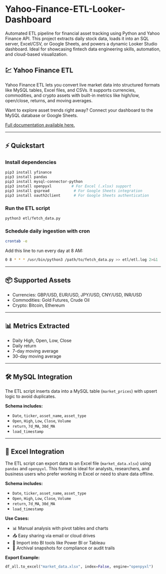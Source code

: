 # Yahoo-Finance-ETL-Looker-Dashboard

Automated ETL pipeline for financial asset tracking using Python and Yahoo Finance API. This project extracts daily stock data, loads it into an SQL server, Excel/CSV, or Google Sheets, and powers a dynamic Looker Studio dashboard. Ideal for showcasing fintech data engineering skills, automation, and cloud-based visualization.

## 💹 Yahoo Finance ETL

Yahoo Finance ETL lets you convert live market data into structured formats like MySQL tables, Excel files, and CSVs. It supports currencies, commodities, and crypto assets with built-in metrics like high/low, open/close, returns, and moving averages.

Want to explore asset trends right away? Connect your dashboard to the MySQL database or Google Sheets.

[Full documentation available here.](https://github.com/ibtisamk/yahoo-finance-etl-dashboard)

---

## ⚡ Quickstart

### Install dependencies

```bash
pip3 install yfinance
pip3 install pandas
pip3 install mysql-connector-python
pip3 install openpyxl         # For Excel (.xlsx) support
pip3 install gspread           # For Google Sheets integration
pip3 install oauth2client      # For Google Sheets authentication
```

### Run the ETL script

```bash
python3 etl/fetch_data.py
```

### Schedule daily ingestion with cron

```bash
crontab -e
```

Add this line to run every day at 8 AM:

```bash
0 8 * * * /usr/bin/python3 /path/to/fetch_data.py >> etl/etl.log 2>&1
```

---

## 📦 Supported Assets

- Currencies: GBP/USD, EUR/USD, JPY/USD, CNY/USD, INR/USD  
- Commodities: Gold Futures, Crude Oil  
- Crypto: Bitcoin, Ethereum

---

## 📊 Metrics Extracted

- Daily High, Open, Low, Close  
- Daily return  
- 7-day moving average  
- 30-day moving average

---

## 🛠️ MySQL Integration

The ETL script inserts data into a MySQL table (`market_prices`) with upsert logic to avoid duplicates.

**Schema includes:**

- `Date`, `ticker`, `asset_name`, `asset_type`  
- `Open`, `High`, `Low`, `Close`, `Volume`  
- `return`, `7d_MA`, `30d_MA`  
- `load_timestamp`

---

## 🧾 Excel Integration

The ETL script can export data to an Excel file (`market_data.xlsx`) using `pandas` and `openpyxl`. This format is ideal for analysts, researchers, and business users who prefer working in Excel or need to share data offline.

**Schema includes:**

- `Date`, `ticker`, `asset_name`, `asset_type`  
- `Open`, `High`, `Low`, `Close`, `Volume`  
- `return`, `7d_MA`, `30d_MA`  
- `load_timestamp`

**Use Cases:**

- 📊 Manual analysis with pivot tables and charts  
- 📤 Easy sharing via email or cloud drives  
- 📁 Import into BI tools like Power BI or Tableau  
- 📎 Archival snapshots for compliance or audit trails

**Export Example:**

```python
df_all.to_excel("market_data.xlsx", index=False, engine="openpyxl")
```
